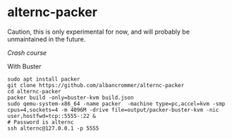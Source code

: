 # alternc-packer

Caution, this is only experimental for now, and will probably be unmaintained in the future.

*Crash course*

With Buster

```
sudo apt install packer
git clone https://github.com/albancrommer/alternc-packer
cd alternc-packer
packer build -only=buster-kvm build.json
sudo qemu-system-x86_64 -name packer  -machine type=pc,accel=kvm -smp cpus=4,sockets=4 -m 4096M -drive file=output/packer-buster-kvm -nic user,hostfwd=tcp::5555-:22 &
# Password is alternc
ssh alternc@127.0.0.1 -p 5555
```
